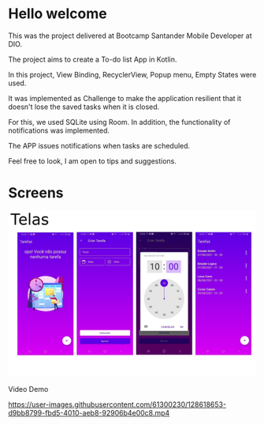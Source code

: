 # Hello welcome

This was the project delivered at Bootcamp Santander Mobile Developer at DIO.

The project aims to create a To-do list App in Kotlin.

In this project, View Binding, RecyclerView, Popup menu, Empty States were used.

It was implemented as Challenge to make the application resilient that it doesn't lose the saved tasks when it is closed.

For this, we used SQLite using Room. In addition, the functionality of notifications was implemented.

The APP issues notifications when tasks are scheduled.

Feel free to look, I am open to tips and suggestions.

# Screens
<img src="./image/telas.jpg" />

Video Demo


https://user-images.githubusercontent.com/61300230/128618653-d9bb8799-fbd5-4010-aeb8-92906b4e00c8.mp4

